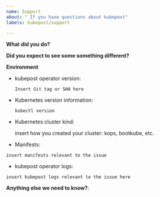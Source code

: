 ```yaml
---
name: Support
about: " If you have questions about kubepost"
labels: kubepost/support

---
```


**What did you do?**

**Did you expect to see some something different?**

**Environment**

* kubepost operator version:

    `Insert Git tag or SHA here`

* Kubernetes version information:

    `kubectl version`

* Kubernetes cluster kind:

    insert how you created your cluster: kops, bootkube, etc.

* Manifests:

```
insert manifests relevant to the issue
```

* kubepost operator logs:

```
insert kubepost logs relevant to the issue here
```

**Anything else we need to know?**:
